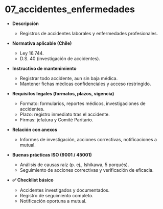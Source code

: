 # 07_accidentes_enfermedades

- **Descripción**
  - Registros de accidentes laborales y enfermedades profesionales.

- **Normativa aplicable (Chile)**
  - Ley 16.744.
  - D.S. 40 (investigación de accidentes).

- **Instructivo de mantenimiento**
  - Registrar todo accidente, aun sin baja médica.
  - Mantener fichas médicas confidenciales y acceso restringido.

- **Requisitos legales (formatos, plazos, vigencia)**
  - Formato: formularios, reportes médicos, investigaciones de accidentes.
  - Plazo: registro inmediato tras el accidente.
  - Firmas: jefatura y Comité Paritario.

- **Relación con anexos**
  - Informes de investigación, acciones correctivas, notificaciones a mutual.

- **Buenas prácticas ISO (9001 / 45001)**
  - Análisis de causas raíz (p. ej., Ishikawa, 5 porqués).
  - Seguimiento de acciones correctivas y verificación de eficacia.

- **✅ Checklist básico**
  - Accidentes investigados y documentados.
  - Registro de seguimiento completo.
  - Notificación oportuna a mutual.
